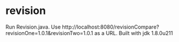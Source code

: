# revision
Run Revision.java.
Use http://localhost:8080/revisionCompare?revisionOne=1.0.1&revisionTwo=1.0.1 as a URL.
Built with jdk 1.8.0u211
